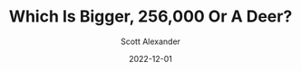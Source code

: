 ---
layout: podcast
title: "Which Is Bigger, 256,000 Or A Deer?"
author: Scott Alexander
description: https://astralcodexten.substack.com/p/which-is-bigger-256000-or-a-deer
date: 2022-12-01
length: 37655
duration: 9
guid: which-is-bigger-256000-or-a-deer
---